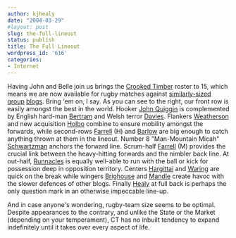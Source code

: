 ```yaml
---
author: kjhealy
date: "2004-03-29"
#layout: post
slug: the-full-lineout
status: publish
title: The Full Lineout
wordpress_id: '616'
categories:
- Internet
---
```


Having John and Belle join us brings the [Crooked Timber](http://www.crookedtimber.org) roster to 15, which means we are now available for rugby matches against [similarly-sized](http://www.volokh.com) [group](http://www.crescatsententia.org/) [blogs](http://www.fistfulofeuros.net). Bring 'em on, I say. As you can see to the right, our front row is easily amongst the best in the world. Hooker [John Quiggin](http://www.johnquiggin.com/) is complemented by English hard-man [Bertram](http://eis.bris.ac.uk/~plcdib/) and Welsh terror [Davies](http://d-squareddigest.blogspot.com/). Flankers [Weatherson](http://www.brown.edu/Departments/Philosophy/homepages/weatherson/) and new acquisition [Holbo](http://examinedlife.typepad.com/johnbelle/) combine to ensure mobility amongst the forwards, while second-rows [Farrell](http://www.henryfarrell.net/) (H) and [Barlow](http://tedbarlow.blogspot.com/) are big enough to catch anything thrown at them in the lineout. Number 8 "Man-Mountain Micah" [Schwartzman](http://www.politicaltheory.blogspot.com/) anchors the forward line. Scrum-half [Farrell](http://users.rcn.com/erbnico/main_html.html) (M) provides the crucial link between the heavy-hitting forwards and the nimbler back line. At out-half, [Runnacles](http://trunnacl.org/blog) is equally well-able to run with the ball or kick for possession deep in opposition territory. Centers [Hargittai](http://www.eszter.com/) and [Waring](http://examinedlife.typepad.com/johnbelle/) are quick on the break while wingers [Brighouse](http://philosophy.wisc.edu/people/#brighouse) and [Mandle](http://www.albany.edu/philosophy/Faculty.html#mandle) create havoc with the slower defences of other blogs. Finally [Healy](http://www.kieranhealy.org/blog) at full back is perhaps the only question mark in an otherwise impeccable line-up.

And in case anyone's wondering, rugby-team size seems to be optimal. Despite appearances to the contrary, and unlike the State or the Market (depending on your temperament), CT has no inbuilt tendency to expand indefinitely until it takes over every aspect of life.
